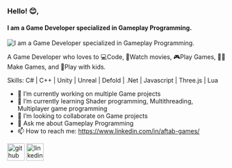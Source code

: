 <!--
**aftab-games/aftab-games** is a ✨ _special_ ✨ repository because its `README.md` (this file) appears on your GitHub profile.

Here are some ideas to get you started:

- 🔭 I’m currently working on ...
- 🌱 I’m currently learning ...
- 👯 I’m looking to collaborate on ...
- 🤔 I’m looking for help with ...
- 💬 Ask me about ...
- 📫 How to reach me: ...
- 😄 Pronouns: ...
- ⚡ Fun fact: ...
-->

### Hello! 😊,
#### I am a Game Developer specialized in Gameplay Programming.
![I am a Game Developer specialized in Gameplay Programming.](https://media.licdn.com/dms/image/v2/D5616AQFcQ6PVUSkQbw/profile-displaybackgroundimage-shrink_350_1400/profile-displaybackgroundimage-shrink_350_1400/0/1734978603652?e=1742428800&v=beta&t=oXJ4_fUmWB49cUbXDDZtf6FXWltzcf1PSzaIOn1sSjk)

A Game Developer who loves to 💻Code, 🍿Watch movies, 🎮Play Games, 👨‍💻Make Games, and 🛝Play with kids.

Skills: C# | C++ | Unity | Unreal | Defold | .Net | Javascript | Three.js | Lua

- 🔭 I’m currently working on multiple Game projects 
- 🌱 I’m currently learning Shader programming, Multithreading, Multiplayer game programming 
- 👯 I’m looking to collaborate on Game projects 
- 💬 Ask me about Gameplay Programming 
- 📫 How to reach me: https://www.linkedin.com/in/aftab-games/ 


[<img src='https://cdn.jsdelivr.net/npm/simple-icons@3.0.1/icons/github.svg' alt='github' height='40'>](https://github.com/aftab-games)  [<img src='https://cdn.jsdelivr.net/npm/simple-icons@3.0.1/icons/linkedin.svg' alt='linkedin' height='40'>](https://www.linkedin.com/in/aftab-games//)  


